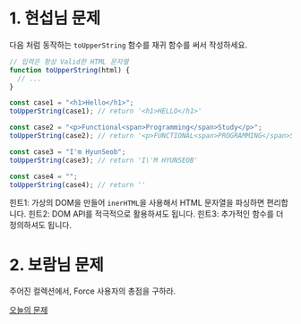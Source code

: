 # 1. 현섭님 문제

다음 처럼 동작하는 `toUpperString` 함수를 재귀 함수를 써서 작성하세요.

```javascript
// 입력은 항상 Valid한 HTML 문자열
function toUpperString(html) {
  // ...
}

const case1 = "<h1>Hello</h1>";
toUpperString(case1); // return '<h1>HELLO</h1>'

const case2 = "<p>Functional<span>Programming</span>Study</p>";
toUpperString(case2); // return '<p>FUNCTIONAL<span>PROGRAMMING</span>STUDY</p>'

const case3 = "I'm HyunSeob";
toUpperString(case3); // return 'I\'M HYUNSEOB'

const case4 = "";
toUpperString(case4); // return ''
```

힌트1: 가상의 DOM을 만들어 `inerHTML`을 사용해서 HTML 문자열을 파싱하면 편리합니다.
힌트2: DOM API를 적극적으로 활용하셔도 됩니다.
힌트3: 추가적인 함수를 더 정의하셔도 됩니다.

# 2. 보람님 문제

주어진 컬렉션에서, Force 사용자의 총점을 구하라.

[오늘의 문제](https://stackblitz.com/edit/fp-study-today)
